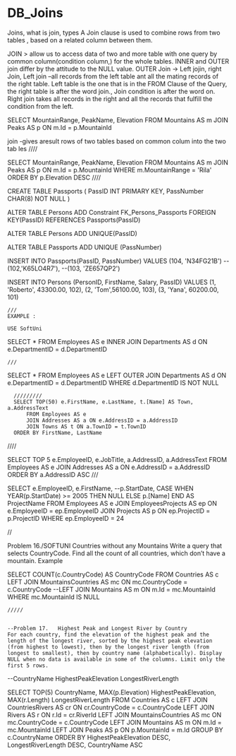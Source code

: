 # DB_Joins
Joins, what is join, types
A Join clause is used to combine rows from two tables , based on a related column between them.


JOIN > allow us to access data of two and more table with one query by common column(condition column,) for the whole tables.
INNER and OUTER  join differ by the attitude to the NULL value.
OUTER Join -> Left jojin, right Join,
Left join –all records from the left table ant all the mating records of the right table.
Left table is the one that is in the FROM Clause of the Query, the right table is after the word join.,
Join condition is after the word on.
Right join takes all records in the right and all the records that fulfill the condition from the left.


 SELECT 
      MountainRange, 
	  PeakName, 
	  Elevation 
    FROM Mountains AS m
  JOIN Peaks AS p ON m.Id = p.MountainId
  
  join -gives aresult rows of two tables based on common colum into the two tab les
  ////
  
  SELECT 
      MountainRange, 
	  PeakName, 
	  Elevation 
    FROM Mountains AS m
  JOIN Peaks AS p ON m.Id = p.MountainId
  WHERE m.MountainRange = 'Rila'
  ORDER BY p.Elevation DESC
////

CREATE TABLE Passports
(
PassID INT PRIMARY KEY,
PassNumber CHAR(8) NOT NULL
)

ALTER TABLE Persons
ADD Constraint FK_Persons_Passports FOREIGN KEY(PassID) 
                                    REFERENCES Passports(PassID)

ALTER TABLE Persons
        ADD UNIQUE(PassID)

ALTER TABLE Passports
		ADD UNIQUE (PassNumber)

INSERT INTO 
        Passports(PassID, PassNumber)
VALUES
        (104, 'N34FG21B')
		--(102,'K65LO4R7'),
		--(103, 'ZE657QP2')


INSERT INTO Persons (PersonID, FirstName, Salary, PassID)
VALUES
    (1, 'Roberto', 43300.00, 102),
	(2, 'Tom',56100.00, 103),
	(3, 'Yana', 60200.00, 101)

	///
	EXAMPLE :
	
	USE SoftUni
SELECT
     * 
    FROM 
	   Employees AS e
    INNER JOIN Departments AS d ON e.DepartmentID = d.DepartmentID
    
    ///
    
SELECT * FROM Employees AS e 
LEFT OUTER JOIN Departments AS d
      ON e.DepartmentID  = d.DepartmentID
	  WHERE d.DepartmentID IS NOT NULL
	  
	  
	  
	  /////////
	  SELECT TOP(50) e.FirstName, e.LastName, t.[Name] AS Town, a.AddressText 
          FROM Employees AS e
          JOIN Addresses AS a ON e.AddressID = a.AddressID 
          JOIN Towns AS t ON a.TownID = t.TownID
	  ORDER BY FirstName, LastName


////

SELECT TOP 5
    e.EmployeeID,
	e.JobTitle,
	a.AddressID,
	a.AddressText
 FROM Employees AS e 
 JOIN Addresses AS a ON e.AddressID = a.AddressID
 ORDER BY a.AddressID ASC
 ///
	
SELECT 
   e.EmployeeID, 
   e.FirstName,
  --p.StartDate,
   CASE
   WHEN YEAR(p.StartDate) >= 2005 THEN NULL
   ELSE p.[Name]
   END AS ProjectName
FROM Employees AS e
JOIN EmployeesProjects AS ep ON e.EmployeeID = ep.EmployeeID
JOIN Projects AS p ON ep.ProjectID = p.ProjectID
WHERE ep.EmployeeID = 24


//

Problem 16./SOFTUNI	Countries without any Mountains
Write a query that selects CountryCode. Find all the count of all countries, which don’t have a mountain.
Example


SELECT COUNT(c.CountryCode) AS CountryCode
FROM Countries AS c
  LEFT JOIN MountainsCountries AS mc ON mc.CountryCode = c.CountryCode
  --LEFT JOIN Mountains AS m ON m.Id = mc.MountainId
  WHERE mc.MountainId IS NULL

	/////
	
	
	--Problem 17.	Highest Peak and Longest River by Country                 For each country, find the elevation of the highest peak and the length of the longest river, sorted by the highest peak elevation (from highest to lowest), then by the longest river length (from longest to smallest), then by country name (alphabetically). Display NULL when no data is available in some of the columns. Limit only the first 5 rows.
  --CountryName	HighestPeakElevation	LongestRiverLength

SELECT TOP(5)
   CountryName,
   MAX(p.Elevation) HighestPeakElevation,
   MAX(r.Length) LongestRiverLength
FROM Countries AS c
LEFT JOIN CountriesRivers AS cr ON cr.CountryCode = c.CountryCode
LEFT JOIN Rivers AS r ON r.Id = cr.RiverId
LEFT JOIN MountainsCountries AS mc ON mc.CountryCode = c.CountryCode
LEFT JOIN Mountains AS m ON m.Id = mc.MountainId
LEFT JOIN Peaks AS p ON p.MountainId = m.Id
GROUP BY c.CountryName
ORDER BY HighestPeakElevation DESC, LongestRiverLength DESC, 
         CountryName ASC

